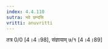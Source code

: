 ```yaml
---
index: 4.4.110
sutra: भवे छन्दसि
vritti: anuvritti
---
```


तत्र 0/0 [4।4।98],   संज्ञायाम् ७/१ [4।4।89]
